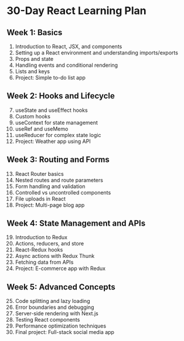 # 30-Day React Learning Plan

## Week 1: Basics
1. Introduction to React, JSX, and components
2. Setting up a React environment and understanding imports/exports
3. Props and state
4. Handling events and conditional rendering
5. Lists and keys
6. Project: Simple to-do list app

## Week 2: Hooks and Lifecycle
7. useState and useEffect hooks
8. Custom hooks
9. useContext for state management
10. useRef and useMemo
11. useReducer for complex state logic
12. Project: Weather app using API

## Week 3: Routing and Forms
13. React Router basics
14. Nested routes and route parameters
15. Form handling and validation
16. Controlled vs uncontrolled components
17. File uploads in React
18. Project: Multi-page blog app

## Week 4: State Management and APIs
19. Introduction to Redux
20. Actions, reducers, and store
21. React-Redux hooks
22. Async actions with Redux Thunk
23. Fetching data from APIs
24. Project: E-commerce app with Redux

## Week 5: Advanced Concepts
25. Code splitting and lazy loading
26. Error boundaries and debugging
27. Server-side rendering with Next.js
28. Testing React components
29. Performance optimization techniques
30. Final project: Full-stack social media app
